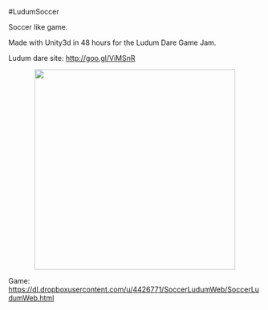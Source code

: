 #LudumSoccer

Soccer like game.

Made with Unity3d in 48 hours for the Ludum Dare Game Jam.

Ludum dare site: http://goo.gl/ViMSnR

<p align="center">
  <img width="400px" src="https://dl.dropboxusercontent.com/u/4426771/portfolio/LudumSoccer/11808-shot0.png" />
</p>

Game: https://dl.dropboxusercontent.com/u/4426771/SoccerLudumWeb/SoccerLudumWeb.html
